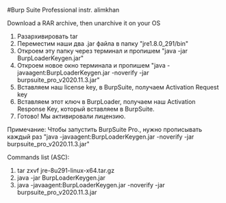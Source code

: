 #Burp Suite Professional instr. alimkhan

Download a RAR archive, then unarchive it on your OS

1) Разархивировать tar
2) Переместим наши два .jar файла в папку "jre1.8.0_291/bin"
3) Откроем эту папку через терминал и пропишем "java -jar BurpLoaderKeygen.jar"
4) Откроем новое окно терминала и пропишем "java -javaagent:BurpLoaderKeygen.jar -noverify -jar burpsuite_pro_v2020.11.3.jar"
5) Вставляем наш license key, в BurpSuite, получаем Activation Request key
6) Вставляем этот ключ в BurpLoader, получаем наш Activation Response Key, который вставляем в BurpSuite.
7) Готово! Мы активировали лицензию.

Примечание:
Чтобы запустить BurpSuite Pro., нужно прописывать каждый раз  "java -javaagent:BurpLoaderKeygen.jar -noverify -jar burpsuite_pro_v2020.11.3.jar" 

Commands list (ASC):
1) tar zxvf jre-8u291-linux-x64.tar.gz   
2) java -jar BurpLoaderKeygen.jar
3) java -javaagent:BurpLoaderKeygen.jar -noverify -jar burpsuite_pro_v2020.11.3.jar
